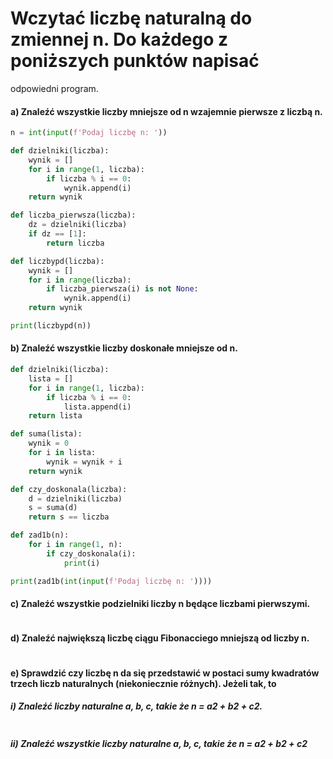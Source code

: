 # Wczytać liczbę naturalną do zmiennej n. Do każdego z poniższych punktów napisać
odpowiedni program.
#### a) Znaleźć wszystkie liczby mniejsze od n wzajemnie pierwsze z liczbą n.
```python
n = int(input(f'Podaj liczbę n: '))

def dzielniki(liczba):
    wynik = []
    for i in range(1, liczba):
        if liczba % i == 0:
            wynik.append(i)
    return wynik

def liczba_pierwsza(liczba):
    dz = dzielniki(liczba)
    if dz == [1]:
        return liczba

def liczbypd(liczba):
    wynik = []
    for i in range(liczba):
        if liczba_pierwsza(i) is not None:
            wynik.append(i)
    return wynik

print(liczbypd(n))
```
#### b) Znaleźć wszystkie liczby doskonałe mniejsze od n.
```python
def dzielniki(liczba):
    lista = []
    for i in range(1, liczba):
        if liczba % i == 0:
            lista.append(i)
    return lista

def suma(lista):
    wynik = 0
    for i in lista:
        wynik = wynik + i
    return wynik

def czy_doskonala(liczba):
    d = dzielniki(liczba)
    s = suma(d)
    return s == liczba

def zad1b(n):
    for i in range(1, n):
        if czy_doskonala(i):
            print(i)

print(zad1b(int(input(f'Podaj liczbę n: '))))
```
#### c) Znaleźć wszystkie podzielniki liczby n będące liczbami pierwszymi.
```python

```
#### d) Znaleźć największą liczbę ciągu Fibonacciego mniejszą od liczby n.

```python

```
#### e) Sprawdzić czy liczbę n da się przedstawić w postaci sumy kwadratów trzech liczb naturalnych (niekoniecznie różnych). Jeżeli tak, to

##### i) Znaleźć liczby naturalne a, b, c, takie że n = a2 + b2 + c2.
```python

```
##### ii) Znaleźć wszystkie liczby naturalne a, b, c, takie że n = a2 + b2 + c2
```python

```
